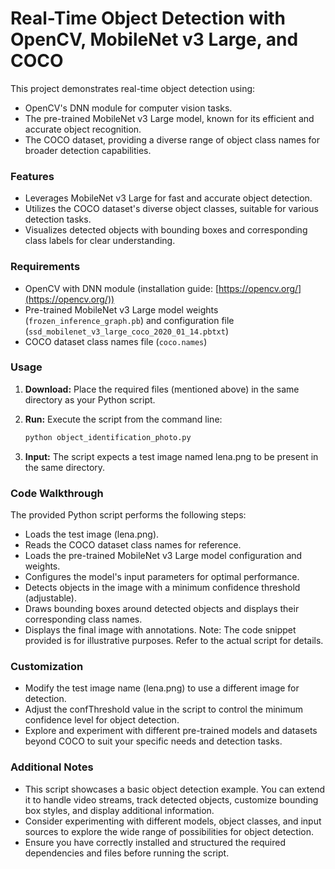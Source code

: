 # Real-Time Object Detection with OpenCV, MobileNet v3 Large, and COCO

This project demonstrates real-time object detection using:

* OpenCV's DNN module for computer vision tasks.
* The pre-trained MobileNet v3 Large model, known for its efficient and accurate object recognition.
* The COCO dataset, providing a diverse range of object class names for broader detection capabilities.

### Features

* Leverages MobileNet v3 Large for fast and accurate object detection.
* Utilizes the COCO dataset's diverse object classes, suitable for various detection tasks.
* Visualizes detected objects with bounding boxes and corresponding class labels for clear understanding.

### Requirements

* OpenCV with DNN module (installation guide: [https://opencv.org/](https://opencv.org/))
* Pre-trained MobileNet v3 Large model weights (`frozen_inference_graph.pb`) and configuration file (`ssd_mobilenet_v3_large_coco_2020_01_14.pbtxt`)
* COCO dataset class names file (`coco.names`)

### Usage

1. **Download:** Place the required files (mentioned above) in the same directory as your Python script.
2. **Run:** Execute the script from the command line:

   ```bash
   python object_identification_photo.py
3. **Input:** The script expects a test image named lena.png to be present in the same directory.

### Code Walkthrough
The provided Python script performs the following steps:

- Loads the test image (lena.png).
- Reads the COCO dataset class names for reference.
- Loads the pre-trained MobileNet v3 Large model configuration and weights.
- Configures the model's input parameters for optimal performance.
- Detects objects in the image with a minimum confidence threshold (adjustable).
- Draws bounding boxes around detected objects and displays their corresponding class names.
- Displays the final image with annotations.
Note: The code snippet provided is for illustrative purposes. Refer to the actual script for details.

### Customization
- Modify the test image name (lena.png) to use a different image for detection.
- Adjust the confThreshold value in the script to control the minimum confidence level for object detection.
- Explore and experiment with different pre-trained models and datasets beyond COCO to suit your specific needs and detection tasks.

### Additional Notes
- This script showcases a basic object detection example. You can extend it to handle video streams, track detected objects, customize bounding box styles, and display additional information.
- Consider experimenting with different models, object classes, and input sources to explore the wide range of possibilities for object detection.
- Ensure you have correctly installed and structured the required dependencies and files before running the script.
